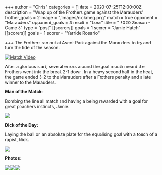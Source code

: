 +++
author = "Chris"
categories = []
date = 2020-07-25T12:00:00Z
description = "Wrap up of the Frothers game against the Marauders"
frother_goals = 2
image = "/images/nickmeg.png"
match = true
opponent = "Marauders"
opponent_goals = 3
result = "Loss"
title = " 2020 Season - Game 8"
type = "post"
[[scorers]]
goals = 1
scorer = "Jamie Hatch"
[[scorers]]
goals = 1
scorer = "Yarride Rosario"

+++
The Frothers ran out at Ascot Park against the Marauders to try and turn the tide of the season.

[![Match Video](https://img.youtube.com/vi/lZeah-QABwM/0.jpg)](https://www.youtube.com/watch?v=lZeah-QABwM)

After a glorious start, several errors around the goal mouth meant the Frothers went into the break 2-1 down. In a heavy second half in the heat, the game ended 3-2 to the Marauders after a Frothers penalty and a late winner to the Marauders.

**Man of the Match:**

Bombing the line all match and having a being rewarded with a goal for great poachers instincts, Jamie.

![](/images/img_53720.jpg)

**Dick of the Day:**

Laying the ball on an absolute plate for the equalising goal with a touch of a rapist, Nick.

![](/images/nickmeg.png)

**Photos:**

![](/images/img_5375.jpg)![](/images/img_5398.jpg)![](/images/img_5387.jpg)